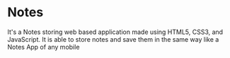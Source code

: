 # Notes
It's a Notes storing web based application made using HTML5, CSS3, and JavaScript. It is able to store notes and save them in the same way like a Notes App of any mobile
